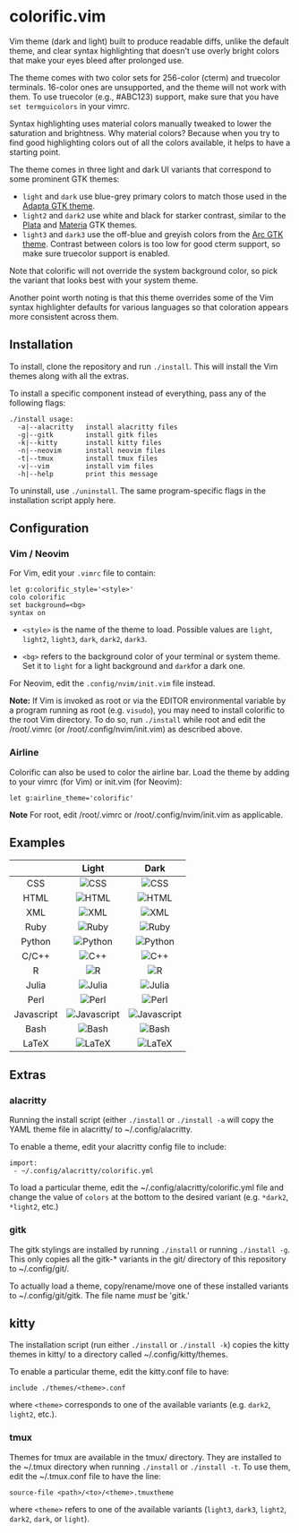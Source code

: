 # colorific.vim

Vim theme (dark and light) built to produce readable diffs, unlike the default
theme, and clear syntax highlighting that doesn't use overly bright colors that
make your eyes bleed after prolonged use.

The theme comes with two color sets for 256-color (cterm) and truecolor
terminals. 16-color ones are unsupported, and the theme will not work with
them. To use truecolor (e.g., #ABC123) support, make sure that you have `set
termguicolors` in your vimrc.

Syntax highlighting uses material colors manually tweaked to lower the
saturation and brightness. Why material colors? Because when you try to find
good highlighting colors out of all the colors available, it helps to have a
starting point.

The theme comes in three light and dark UI variants that correspond to some
prominent GTK themes:

- `light` and `dark` use blue-grey primary colors to match those used in the
  [Adapta GTK theme](https://github.com/adapta-project/adapta-gtk-theme).
- `light2` and `dark2` use white and black for starker contrast, similar to the
  [Plata](https://gitlab.com/tista500/plata-theme) and
  [Materia](https://github.com/nana-4/materia-theme) GTK themes.
- `light3` and `dark3` use the off-blue and greyish colors from the
  [Arc GTK theme](https://github.com/jnsh/arc-theme). Contrast between colors
  is too low for good cterm support, so make sure truecolor support is enabled.

Note that colorific will not override the system background color, so pick the
variant that looks best with your system theme.

Another point worth noting is that this theme overrides some of the Vim syntax
highlighter defaults for various languages so that coloration appears more
consistent across them.


## Installation

To install, clone the repository and run `./install`. This will install the Vim
themes along with all the extras.

To install a specific component instead of everything, pass any of the
following flags:
```
./install usage:
  -a|--alacritty   install alacritty files
  -g|--gitk        install gitk files
  -k|--kitty       install kitty files
  -n|--neovim      install neovim files
  -t|--tmux        install tmux files
  -v|--vim         install vim files
  -h|--help        print this message
```

To uninstall, use `./uninstall`. The same program-specific flags in the
installation script apply here.


## Configuration

### Vim / Neovim

For Vim, edit your `.vimrc` file to contain:
```
let g:colorific_style='<style>'
colo colorific
set background=<bg>
syntax on
```

- `<style>` is the name of the theme to load. Possible values are `light`,
  `light2`, `light3`, `dark`, `dark2`, `dark3`.

- `<bg>` refers to the background color of your terminal or system theme. Set
  it to `light` for a light background and `dark`for a dark one.

For Neovim, edit the `.config/nvim/init.vim` file instead.

**Note:** If Vim is invoked as root or via the EDITOR environmental variable by
a program running as root (e.g. `visudo`), you may need to install colorific to
the root Vim directory. To do so, run `./install` while root and edit the
/root/.vimrc (or /root/.config/nvim/init.vim) as described above.

### Airline

Colorific can also be used to color the airline bar. Load the theme by adding
to your vimrc (for Vim) or init.vim (for Neovim):
```
let g:airline_theme='colorific'
```

**Note** For root, edit /root/.vimrc or /root/.config/nvim/init.vim as
applicable.


## Examples

|            | Light                              | Dark                              |
| :---:      | :---:                              | :---:                             |
| CSS        | ![CSS](assets/css-light.png)       | ![CSS](assets/css-dark.png)       |
| HTML       | ![HTML](assets/html-light.png)     | ![HTML](assets/html-dark.png)     |
| XML        | ![XML](assets/xml-light.png)       | ![XML](assets/xml-dark.png)       |
| Ruby       | ![Ruby](assets/ruby-light.png)     | ![Ruby](assets/ruby-dark.png)     |
| Python     | ![Python](assets/python-light.png) | ![Python](assets/python-dark.png) |
| C/C++      | ![C++](assets/cpp-light.png)       | ![C++](assets/cpp-dark.png)       |
| R          | ![R](assets/r-light.png)           | ![R](assets/r-dark.png)           |
| Julia      | ![Julia](assets/julia-light.png)   | ![Julia](assets/julia-dark.png)   |
| Perl       | ![Perl](assets/perl-light.png)     | ![Perl](assets/perl-dark.png)     |
| Javascript | ![Javascript](assets/js-light.png) | ![Javascript](assets/js-dark.png) |
| Bash       | ![Bash](assets/bash-light.png)     | ![Bash](assets/bash-dark.png)     |
| LaTeX      | ![LaTeX](assets/latex-light.png)   | ![LaTeX](assets/latex-dark.png)   |


## Extras

### alacritty

Running the install script (either `./install` or `./install -a` will copy the
YAML theme file in alacritty/ to ~/.config/alacritty.

To enable a theme, edit your alacritty config file to include:
```
import:
 - ~/.config/alacritty/colorific.yml
```

To load a particular theme, edit the ~/.config/alacritty/colorific.yml file and
change the value of `colors` at the bottom to the desired variant (e.g.
`*dark2`, `*light2`, etc.)

### gitk

The gitk stylings are installed by running `./install` or running `./install
-g`. This only copies all the gitk-\* variants in the git/ directory of this
repository to ~/.config/git/.

To actually load a theme, copy/rename/move one of these installed variants to
~/.config/git/gitk. The file name _must_ be 'gitk.'

## kitty

The installation script (run either `./install` or `./install -k`) copies the
kitty themes in kitty/ to a directory called ~/.config/kitty/themes.

To enable a particular theme, edit the kitty.conf file to have:
```
include ./themes/<theme>.conf
```
where `<theme>` corresponds to one of the available variants (e.g. `dark2`,
`light2`, etc.).

### tmux

Themes for tmux are available in the tmux/ directory. They are installed to the
~/.tmux directory when running `./install` or `./install -t`. To use them, edit
the ~/.tmux.conf file to have the line:
```
source-file <path>/<to>/<theme>.tmuxtheme
```

where `<theme>` refers to one of the available variants (`light3`, `dark3`,
`light2`, `dark2`, `dark`, or `light`).
